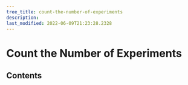 ```yaml
---
tree_title: count-the-number-of-experiments
description: 
last_modified: 2022-06-09T21:23:28.2328
---
```


# Count the Number of Experiments

## Contents
